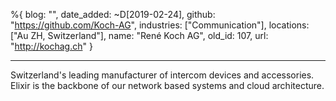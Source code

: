 %{
  blog: "",
  date_added: ~D[2019-02-24],
  github: "https://github.com/Koch-AG",
  industries: ["Communication"],
  locations: ["Au ZH, Switzerland"],
  name: "René Koch AG",
  old_id: 107,
  url: "http://kochag.ch"
}

---

Switzerland's leading manufacturer of intercom devices and accessories. Elixir is the backbone of our network based systems and cloud architecture.

